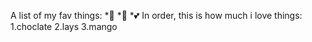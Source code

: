 A list of my fav things:
*🌹
*👀
*💕
In order, this is how much i love things:
1.choclate 
2.lays
3.mango
